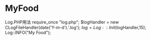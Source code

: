 MyFood
======
Log.PHP用法
require_once "log.php";
$logHandler = new CLogFileHandler(date('Y-m-d').'.log');
$log = Log::Init($logHandler,15);
Log::INFO("My Food");   
